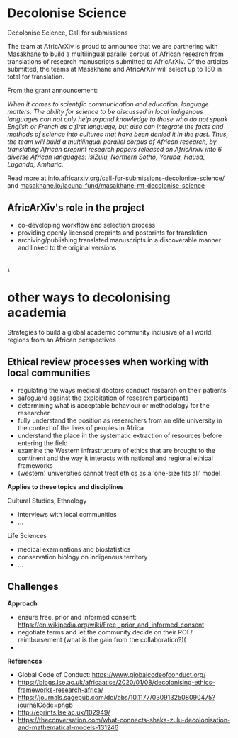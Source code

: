 # Decolonise Science
Decolonise Science, Call for submissions

The team at AfricArXiv is proud to announce that we are partnering with [Masakhane](https://masakhane.io/) to build a multilingual parallel corpus of African research from translations of research manuscripts submitted to AfricArXiv. Of the articles submitted, the teams at Masakhane and AfricArXiv will select up to 180 in total for translation.

From the grant announcement:

*When it comes to scientific communication and education, language matters. The ability for science to be discussed in local indigenous languages can not only help expand knowledge to those who do not speak English or French as a first language, but also can integrate the facts and methods of science into cultures that have been denied it in the past. Thus, the team will build a multilingual parallel corpus of African research, by translating African preprint research papers released on AfricArxiv into 6 diverse African languages: isiZulu, Northern Sotho, Yoruba, Hausa, Luganda, Amharic.*

Read more at [info.africarxiv.org/call-for-submissions-decolonise-science/](https://info.africarxiv.org/call-for-submissions-decolonise-science/) and [masakhane.io/lacuna-fund/masakhane-mt-decolonise-science](https://masakhane.io/lacuna-fund/masakhane-mt-decolonise-science)

## AfricArXiv's role in the project
- co-developing workflow and selection process
- providing openly licensed preprints and postprints for translation
- archiving/publishing translated manuscripts in a discoverable manner and linked to the original versions

  
\
\
  
  
# other ways to decolonising academia
Strategies to build a global academic community inclusive of all world regions from an African perspectives



## Ethical review processes when working with local communities
- regulating the ways medical doctors conduct research on their patients
- safeguard against the exploitation of research participants
- determining what is acceptable behaviour or methodology for the researcher
- fully understand the position as researchers from an elite university in the context of the lives of peoples in Africa
- understand the place in the systematic extraction of resources before entering the field
- examine the Western infrastructure of ethics that are brought to the continent and the way it interacts with national and regional ethical frameworks
- (western) universities cannot treat ethics as a ‘one-size fits all’ model

**Applies to these topics and disciplines**

Cultural Studies, Ethnology
- interviews with local communities
- …

Life Sciences
- medical examinations and biostatistics
- conservation biology on indigenous territory
- …

**Challenges**
- 

**Approach**
- ensure free, prior and informed consent: https://en.wikipedia.org/wiki/Free,_prior_and_informed_consent
- negotiate terms and let the community decide on their ROI / reimbursement (what is the gain from the collaboration?)(
- 

**References**
- Global Code of Conduct: https://www.globalcodeofconduct.org/
- https://blogs.lse.ac.uk/africaatlse/2020/01/08/decolonising-ethics-frameworks-research-africa/
- https://journals.sagepub.com/doi/abs/10.1177/0309132508090475?journalCode=phgb
- http://eprints.lse.ac.uk/102949/
- https://theconversation.com/what-connects-shaka-zulu-decolonisation-and-mathematical-models-131246
